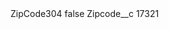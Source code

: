 <?xml version="1.0" encoding="UTF-8"?>
<CustomMetadata xmlns="http://soap.sforce.com/2006/04/metadata" xmlns:xsi="http://www.w3.org/2001/XMLSchema-instance" xmlns:xsd="http://www.w3.org/2001/XMLSchema">
    <label>ZipCode304</label>
    <protected>false</protected>
    <values>
        <field>Zipcode__c</field>
        <value xsi:type="xsd:string">17321</value>
    </values>
</CustomMetadata>
